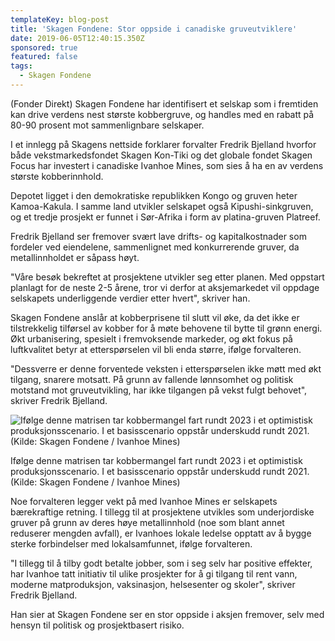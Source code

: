 ```yaml
---
templateKey: blog-post
title: 'Skagen Fondene: Stor oppside i canadiske gruveutviklere'
date: 2019-06-05T12:40:15.350Z
sponsored: true
featured: false
tags:
  - Skagen Fondene
---
```

(Fonder Direkt) Skagen Fondene har identifisert et selskap som i fremtiden kan drive verdens nest største kobbergruve, og handles med en rabatt på 80-90 prosent mot sammenlignbare selskaper.



I et innlegg på Skagens nettside forklarer forvalter Fredrik Bjelland hvorfor både vekstmarkedsfondet Skagen Kon-Tiki og det globale fondet Skagen Focus har investert i canadiske Ivanhoe Mines, som sies å ha en av verdens største kobberinnhold.



Depotet ligget i den demokratiske republikken Kongo og gruven heter Kamoa-Kakula. I samme land utvikler selskapet også Kipushi-sinkgruven, og et tredje prosjekt er funnet i Sør-Afrika i form av platina-gruven Platreef.



Fredrik Bjelland ser fremover svært lave drifts- og kapitalkostnader som fordeler ved eiendelene, sammenlignet med konkurrerende gruver, da metallinnholdet er såpass høyt.



"Våre besøk bekreftet at prosjektene utvikler seg etter planen. Med oppstart planlagt for de neste 2-5 årene, tror vi derfor at aksjemarkedet vil oppdage selskapets underliggende verdier etter hvert", skriver han.



Skagen Fondene anslår at kobberprisene til slutt vil øke, da det ikke er tilstrekkelig tilførsel av kobber for å møte behovene til bytte til grønn energi. Økt urbanisering, spesielt i fremvoksende markeder, og økt fokus på luftkvalitet betyr at etterspørselen vil bli enda større, ifølge forvalteren.



"Dessverre er denne forventede veksten i etterspørselen ikke møtt med økt tilgang, snarere motsatt. På grunn av fallende lønnsomhet og politisk motstand mot gruveutvikling, har ikke tilgangen på vekst fulgt behovet", skriver Fredrik Bjelland.

![Ifølge denne matrisen tar kobbermangel fart rundt 2023 i et optimistisk produksjonsscenario. I et basisscenario oppstår underskudd rundt 2021. (Kilde: Skagen Fondene / Ivanhoe Mines)](/img/skagen5jun.png)

<span class="image-caption">Ifølge denne matrisen tar kobbermangel fart rundt 2023 i et optimistisk produksjonsscenario. I et basisscenario oppstår underskudd rundt 2021. (Kilde: Skagen Fondene / Ivanhoe Mines)</span>

Noe forvalteren legger vekt på med Ivanhoe Mines er selskapets bærekraftige retning. I tillegg til at prosjektene utvikles som underjordiske gruver på grunn av deres høye metallinnhold (noe som blant annet reduserer mengden avfall), er Ivanhoes lokale ledelse opptatt av å bygge sterke forbindelser med lokalsamfunnet, ifølge forvalteren.



"I tillegg til å tilby godt betalte jobber, som i seg selv har positive effekter, har Ivanhoe tatt initiativ til ulike prosjekter for å gi tilgang til rent vann, moderne matproduksjon, vaksinasjon, helsesenter og skoler", skriver Fredrik Bjelland.



Han sier at Skagen Fondene ser en stor oppside i aksjen fremover, selv med hensyn til politisk og prosjektbasert risiko.
